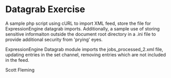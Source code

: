 Datagrab Exercise
===================

A sample php script using cURL to import XML feed, store the file for ExpressionEngine datagrab imports.
Additionally, a sample use of storing sensitive informaiton outside the document root directory in a .ini file
to provide additional security from 'prying' eyes.

ExpressionEngine Datagrab module imports the jobs_processed_2.xml file, updating entries in the set channel,
removing entries which are not included in the feed.

Scott Fleming



